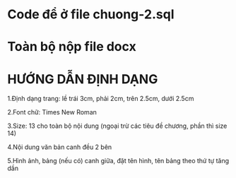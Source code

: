 # Code để ở file chuong-2.sql
# Toàn bộ nộp file docx
# HƯỚNG DẪN ĐỊNH DẠNG

1.Định dạng trang: lề trái 3cm, phải 2cm, trên 2.5cm, dưới 2.5cm

2.Font chữ: Times New Roman

3.Size: 13 cho toàn bộ nội dung (ngoại trừ các tiêu đề chương, phần thì size 14)

4.Nội dung văn bản canh đều 2 bên

5.Hình ảnh, bảng (nếu có) canh giữa, đặt tên hình, tên bảng theo thứ tự tăng dần

